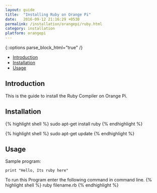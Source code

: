 ```yaml
---
layout: guide
title:  "Installing Ruby on Orange Pi"
date:   2016-09-12 21:16:29 +0530
permalink: /installation/orangepi/ruby.html
category: installation
platform: orangepi
---
```


{::options parse_block_html="true" /}

* [Introduction](#introduction)
* [Installation](#installation)
* [Usage](#usage)

<section class="wrapper">



## Introduction

This is the guide to install the Ruby Compiler on Orange Pi. 

## Installation

{% highlight shell %}
sudo apt-get install ruby
{% endhighlight %}

{% highlight shell %}
sudo apt-get update
{% endhighlight %}

## Usage


Sample program:


```
print "Hello, Its ruby here"
```

To run this Program enter the following command in command line.
{% highlight shell %}
ruby filename.rb
{% endhighlight %}



</section>
